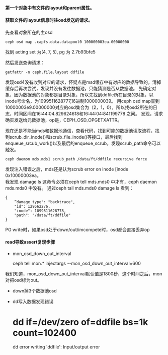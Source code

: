 #### 第一个对象中有文件的layout和parent属性。
#### 获取文件的layout信息时往osd发送的请求。

先查看对象所在的主osd

    ceph osd map .capfs.data.datapool0 100000003ea.00000000
  
找到 acting set 为(4, 7, 5), pg 为 2.7b93bfe5  

然后发送查询请求：

    getfattr -n ceph.file.layout ddfile

发现osd4没有收到对应的请求，怀疑点是msd缓存中有对应的数据导致的，清掉缓存后再次尝试，发现并没有发往数据池，只能猜测是否从数据池。
先确定对象，因为数据池的对象都是目录对象，所以先找到ddfile所在目录的对象，以inode号命名，为1099511628777,16进制1000000039。
用ceph osd map查到10000003e9.00000000对应的osd集合为（2，1，0），所以找osd2所在的日志，时间区间在16:44:04.829624618和16:44:04:841199778 之间。
发现，请求确实发送给元数据池，op是，CEPH_OSD_OPGETXATTR。

现在还是不能当mds和数据池通信，查看代码，找到可能的数据池读取流程，找到scrub_dir_inode()和scrub_file_inode()等接口，最后找到enqueue_srcub_work()以及最后的enqueue_scrub，发现scrub_path命令可以触发。

    ceph daemon mds.mds1 scrub_path /data/ft/ddfile recursive force
    
发现注入错误之后，mds还是认为scrub error on inode \[inode 0x10000003ea。   
我发现 damage ls 这命令必须在ceph tell mds.mds0 中才有，ceph daemon mds.mds0 中没有。 
通过ceph tall mds.mds0 damage ls 看到：

    {
        ”damage_type": "backtrace",
        "id": 129562276,
        "inode": 1099511628778,
        "path": "/data/ft/ddfile"
    }



PG write时，如果osd处于down/out/imcompete时，osd都会直接丢弃op

#### read导致assert复现步骤

* mon_osd_down_out_interval

    ceph tell mon.* injectargs --mon_osd_down_out_interval=600

我们知道，mon_osd_down_out_interval默认值是1800秒，这个时间之后，mon对把osd标为out。


* down掉3个数据池osd

* dd写入数据发现错误
    # dd if=/dev/zero of=ddfile bs=1k count=102400
    dd error writing 'ddfile': Input/output error
